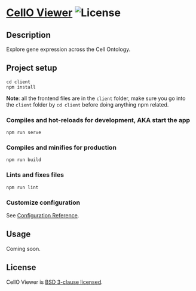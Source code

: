 # [CellO Viewer](https://uwgraphics.github.io/CellNetworkViewer/) ![License](https://img.shields.io/badge/License-BSD%203--Clause-green.svg)

## Description
Explore gene expression across the Cell Ontology.

## Project setup
```
cd client
npm install
```
**Note**: all the frontend files are in the `client` folder, make sure you go into the `client` folder by `cd client` before doing anything npm related.

### Compiles and hot-reloads for development, AKA start the app
```
npm run serve
```

### Compiles and minifies for production
```
npm run build
```

### Lints and fixes files
```
npm run lint
```

### Customize configuration
See [Configuration Reference](https://cli.vuejs.org/config/).

## Usage
Coming soon.

## License

CellO Viewer is [BSD 3-clause licensed](./LICENSE).
